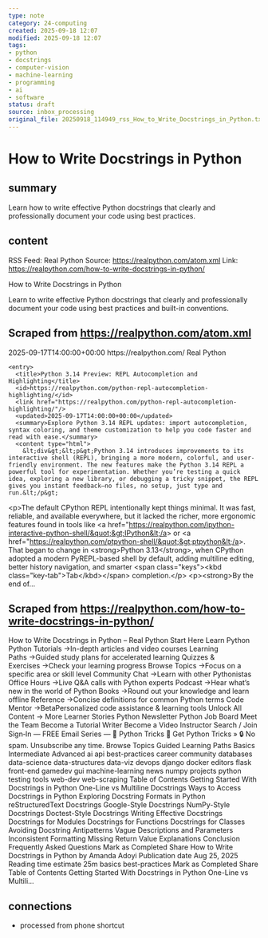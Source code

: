 ```yaml
---
type: note
category: 24-computing
created: 2025-09-18 12:07
modified: 2025-09-18 12:07
tags:
- python
- docstrings
- computer-vision
- machine-learning
- programming
- ai
- software
status: draft
source: inbox_processing
original_file: 20250918_114949_rss_How_to_Write_Docstrings_in_Python.txt
---
```



# How to Write Docstrings in Python

## summary
Learn how to write effective Python docstrings that clearly and professionally document your code using best practices.

## content
RSS Feed: Real Python
Source: https://realpython.com/atom.xml
Link: https://realpython.com/how-to-write-docstrings-in-python/

How to Write Docstrings in Python

Learn to write effective Python docstrings that clearly and professionally document your code using best practices and built-in conventions.

## Scraped from https://realpython.com/atom.xml
<?xml version="1.0" encoding="utf-8"?>
<feed xmlns="http://www.w3.org/2005/Atom">

  <title>Real Python</title>
  <link href="https://realpython.com/atom.xml" rel="self"/>
  <link href="https://realpython.com/"/>
  <updated>2025-09-17T14:00:00+00:00</updated>
  <id>https://realpython.com/</id>
  <author>
    <name>Real Python</name>
  </author>

  
    <entry>
      <title>Python 3.14 Preview: REPL Autocompletion and Highlighting</title>
      <id>https://realpython.com/python-repl-autocompletion-highlighting/</id>
      <link href="https://realpython.com/python-repl-autocompletion-highlighting/"/>
      <updated>2025-09-17T14:00:00+00:00</updated>
      <summary>Explore Python 3.14 REPL updates: import autocompletion, syntax coloring, and theme customization to help you code faster and read with ease.</summary>
      <content type="html">
        &lt;div&gt;&lt;p&gt;Python 3.14 introduces improvements to its interactive shell (REPL), bringing a more modern, colorful, and user-friendly environment. The new features make the Python 3.14 REPL a powerful tool for experimentation. Whether you’re testing a quick idea, exploring a new library, or debugging a tricky snippet, the REPL gives you instant feedback—no files, no setup, just type and run.&lt;/p&gt;
&lt;p&gt;The default CPython REPL intentionally kept things minimal. It was fast, reliable, and available everywhere, but it lacked the richer, more ergonomic features found in tools like &lt;a href=&quot;https://realpython.com/ipython-interactive-python-shell/&quot;&gt;IPython&lt;/a&gt; or &lt;a href=&quot;https://realpython.com/ptpython-shell/&quot;&gt;ptpython&lt;/a&gt;. That began to change in &lt;strong&gt;Python 3.13&lt;/strong&gt;, when CPython adopted a modern PyREPL-based shell by default, adding multiline editing, better history navigation, and smarter &lt;span class=&quot;keys&quot;&gt;&lt;kbd class=&quot;key-tab&quot;&gt;Tab&lt;/kbd&gt;&lt;/span&gt; completion.&lt;/p&gt;
&lt;p&gt;&lt;strong&gt;By the end of...


## Scraped from https://realpython.com/how-to-write-docstrings-in-python/
How to Write Docstrings in Python – Real Python Start&nbsp;Here Learn Python Python Tutorials&nbsp;→In-depth articles and video courses Learning Paths&nbsp;→Guided study plans for accelerated learning Quizzes & Exercises&nbsp;→Check your learning progress Browse Topics&nbsp;→Focus on a specific area or skill level Community Chat&nbsp;→Learn with other Pythonistas Office Hours&nbsp;→Live Q&A calls with Python experts Podcast&nbsp;→Hear what’s new in the world of Python Books&nbsp;→Round out your knowledge and learn offline Reference&nbsp;→Concise definitions for common Python terms Code Mentor&nbsp;→BetaPersonalized code assistance &amp; learning tools Unlock All Content&nbsp;→ More Learner Stories Python Newsletter Python Job Board Meet the Team Become a Tutorial Writer Become a Video Instructor Search / Join Sign&#8209;In — FREE Email Series — 🐍 Python Tricks 💌 Get Python Tricks » 🔒 No spam. Unsubscribe any time. Browse Topics Guided Learning Paths Basics Intermediate Advanced ai api best-practices career community databases data-science data-structures data-viz devops django docker editors flask front-end gamedev gui machine-learning news numpy projects python testing tools web-dev web-scraping Table of Contents Getting Started With Docstrings in Python One-Line vs Multiline Docstrings Ways to Access Docstrings in Python Exploring Docstring Formats in Python reStructuredText Docstrings Google-Style Docstrings NumPy-Style Docstrings Doctest-Style Docstrings Writing Effective Docstrings Docstrings for Modules Docstrings for Functions Docstrings for Classes Avoiding Docstring Antipatterns Vague Descriptions and Parameters Inconsistent Formatting Missing Return Value Explanations Conclusion Frequently Asked Questions Mark as Completed Share How to Write Docstrings in Python by Amanda Adoyi Publication date Aug 25, 2025 Reading time estimate 25m basics best-practices Mark as Completed Share Table of Contents Getting Started With Docstrings in Python One-Line vs Multili...


## connections
- processed from phone shortcut
